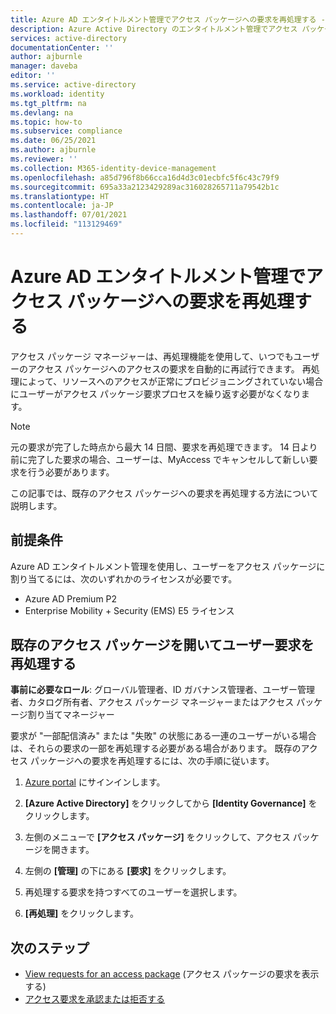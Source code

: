 ```yaml
---
title: Azure AD エンタイトルメント管理でアクセス パッケージへの要求を再処理する - Azure Active Directory
description: Azure Active Directory のエンタイトルメント管理でアクセス パッケージへの要求を再処理する方法について説明します。
services: active-directory
documentationCenter: ''
author: ajburnle
manager: daveba
editor: ''
ms.service: active-directory
ms.workload: identity
ms.tgt_pltfrm: na
ms.devlang: na
ms.topic: how-to
ms.subservice: compliance
ms.date: 06/25/2021
ms.author: ajburnle
ms.reviewer: ''
ms.collection: M365-identity-device-management
ms.openlocfilehash: a85d796f8b66cca16d4d3c01ecbfc5f6c43c79f9
ms.sourcegitcommit: 695a33a2123429289ac316028265711a79542b1c
ms.translationtype: HT
ms.contentlocale: ja-JP
ms.lasthandoff: 07/01/2021
ms.locfileid: "113129469"
---
```

# <a name="reprocess-requests-for-an-access-package-in-azure-ad-entitlement-management"></a>Azure AD エンタイトルメント管理でアクセス パッケージへの要求を再処理する

アクセス パッケージ マネージャーは、再処理機能を使用して、いつでもユーザーのアクセス パッケージへのアクセスの要求を自動的に再試行できます。 再処理によって、リソースへのアクセスが正常にプロビジョニングされていない場合にユーザーがアクセス パッケージ要求プロセスを繰り返す必要がなくなります。

> [!NOTE]
> 元の要求が完了した時点から最大 14 日間、要求を再処理できます。 14 日より前に完了した要求の場合、ユーザーは、MyAccess でキャンセルして新しい要求を行う必要があります。

この記事では、既存のアクセス パッケージへの要求を再処理する方法について説明します。

## <a name="prerequisites"></a>前提条件

Azure AD エンタイトルメント管理を使用し、ユーザーをアクセス パッケージに割り当てるには、次のいずれかのライセンスが必要です。

- Azure AD Premium P2
- Enterprise Mobility + Security (EMS) E5 ライセンス

## <a name="open-an-existing-access-package-and-reprocess-user-requests"></a>既存のアクセス パッケージを開いてユーザー要求を再処理する

**事前に必要なロール**: グローバル管理者、ID ガバナンス管理者、ユーザー管理者、カタログ所有者、アクセス パッケージ マネージャーまたはアクセス パッケージ割り当てマネージャー

要求が "一部配信済み" または "失敗" の状態にある一連のユーザーがいる場合は、それらの要求の一部を再処理する必要がある場合があります。 既存のアクセス パッケージへの要求を再処理するには、次の手順に従います。

1.  [Azure portal](https://portal.azure.com) にサインインします。

1.  **[Azure Active Directory]** をクリックしてから **[Identity Governance]** をクリックします。

1.  左側のメニューで **[アクセス パッケージ]** をクリックして、アクセス パッケージを開きます。

1.  左側の **[管理]** の下にある **[要求]** をクリックします。

1.  再処理する要求を持つすべてのユーザーを選択します。

1.  **[再処理]** をクリックします。

## <a name="next-steps"></a>次のステップ

- [View requests for an access package](entitlement-management-access-package-requests.md) (アクセス パッケージの要求を表示する)
- [アクセス要求を承認または拒否する](entitlement-management-request-approve.md)